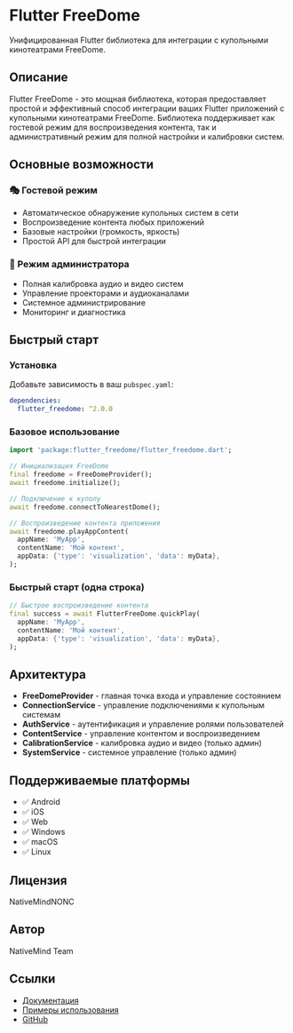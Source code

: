 # Flutter FreeDome

Унифицированная Flutter библиотека для интеграции с купольными кинотеатрами FreeDome.

## Описание

Flutter FreeDome - это мощная библиотека, которая предоставляет простой и эффективный способ интеграции ваших Flutter приложений с купольными кинотеатрами FreeDome. Библиотека поддерживает как гостевой режим для воспроизведения контента, так и административный режим для полной настройки и калибровки систем.

## Основные возможности

### 🎭 Гостевой режим
- Автоматическое обнаружение купольных систем в сети
- Воспроизведение контента любых приложений
- Базовые настройки (громкость, яркость)
- Простой API для быстрой интеграции

### 🔧 Режим администратора
- Полная калибровка аудио и видео систем
- Управление проекторами и аудиоканалами
- Системное администрирование
- Мониторинг и диагностика

## Быстрый старт

### Установка

Добавьте зависимость в ваш `pubspec.yaml`:

```yaml
dependencies:
  flutter_freedome: ^2.0.0
```

### Базовое использование

```dart
import 'package:flutter_freedome/flutter_freedome.dart';

// Инициализация FreeDome
final freedome = FreeDomeProvider();
await freedome.initialize();

// Подключение к куполу
await freedome.connectToNearestDome();

// Воспроизведение контента приложения
await freedome.playAppContent(
  appName: 'MyApp',
  contentName: 'Мой контент',
  appData: {'type': 'visualization', 'data': myData},
);
```

### Быстрый старт (одна строка)

```dart
// Быстрое воспроизведение контента
final success = await FlutterFreeDome.quickPlay(
  appName: 'MyApp',
  contentName: 'Мой контент',
  appData: {'type': 'visualization', 'data': myData},
);
```

## Архитектура

- **FreeDomeProvider** - главная точка входа и управление состоянием
- **ConnectionService** - управление подключениями к купольным системам
- **AuthService** - аутентификация и управление ролями пользователей
- **ContentService** - управление контентом и воспроизведением
- **CalibrationService** - калибровка аудио и видео (только админ)
- **SystemService** - системное управление (только админ)

## Поддерживаемые платформы

- ✅ Android
- ✅ iOS
- ✅ Web
- ✅ Windows
- ✅ macOS
- ✅ Linux

## Лицензия

NativeMindNONC

## Автор

NativeMind Team

## Ссылки

- [Документация](doc/)
- [Примеры использования](example/)
- [GitHub](https://github.com/nativemind/flutter_freedome)
